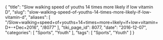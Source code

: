 {
    "title": "Slow walking speed of youths 14 times more likely if low vitamin D",
    "slug": "slow-walking-speed-of-youths-14-times-more-likely-if-low-vitamin-d",
    "aliases": [
        "/Slow+walking+speed+of+youths+14+times+more+likely+if+low+vitamin+D+-+Dec+2016",
        "/8077"
    ],
    "tiki_page_id": 8077,
    "date": "2016-12-07",
    "categories": [
        "Sports",
        "Youth"
    ],
    "tags": [
        "Sports",
        "Youth"
    ]
}
